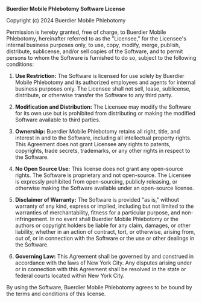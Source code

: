 **Buerdier Mobile Phlebotomy Software License**

Copyright (c) 2024 Buerdier Mobile Phlebotomy

Permission is hereby granted, free of charge, to Buerdier Mobile Phlebotomy, hereinafter referred to as the "Licensee," for the Licensee's internal business purposes only, to use, copy, modify, merge, publish, distribute, sublicense, and/or sell copies of the Software, and to permit persons to whom the Software is furnished to do so, subject to the following conditions:

1. **Use Restriction:**
   The Software is licensed for use solely by Buerdier Mobile Phlebotomy and its authorized employees and agents for internal business purposes only. The Licensee shall not sell, lease, sublicense, distribute, or otherwise transfer the Software to any third party.

2. **Modification and Distribution:**
   The Licensee may modify the Software for its own use but is prohibited from distributing or making the modified Software available to third parties.

3. **Ownership:**
   Buerdier Mobile Phlebotomy retains all right, title, and interest in and to the Software, including all intellectual property rights. This Agreement does not grant Licensee any rights to patents, copyrights, trade secrets, trademarks, or any other rights in respect to the Software.

4. **No Open Source Use:**
   This license does not grant any open-source rights. The Software is proprietary and not open-source. The Licensee is expressly prohibited from open-sourcing, publicly releasing, or otherwise making the Software available under an open-source license.

5. **Disclaimer of Warranty:**
   The Software is provided "as is," without warranty of any kind, express or implied, including but not limited to the warranties of merchantability, fitness for a particular purpose, and non-infringement. In no event shall Buerdier Mobile Phlebotomy or the authors or copyright holders be liable for any claim, damages, or other liability, whether in an action of contract, tort, or otherwise, arising from, out of, or in connection with the Software or the use or other dealings in the Software.

6. **Governing Law:**
   This Agreement shall be governed by and construed in accordance with the laws of New York City. Any disputes arising under or in connection with this Agreement shall be resolved in the state or federal courts located within New York City.

By using the Software, Buerdier Mobile Phlebotomy agrees to be bound by the terms and conditions of this license.

